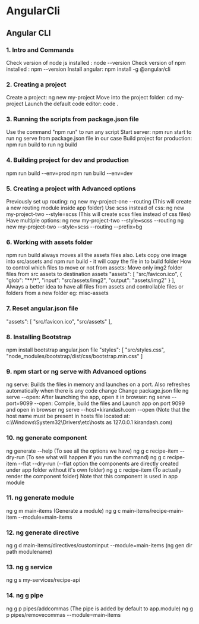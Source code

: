 # AngularCli

## Angular CLI

### 1. Intro and Commands 
Check version of node js installed : node --version
Check version of npm installed : npm --version
Install angular: npm install -g @angular/cli

### 2. Creating a project
Create a project: ng new my-project
Move into the project folder: cd my-project
Launch the default code editor: code . 

### 3. Running the scripts from package.json file
Use the command "npm run" to run any script
Start server: npm run start to run ng serve from package.json file in our case
Build project for production: npm run build to run ng build

### 4. Building project for dev and production
npm run build --env=prod
npm run build --env=dev

### 5. Creating a project with Advanced options
Previously set up routing: ng new my-project-one --routing (This will create a new routing module inside app folder)
Use scss instead of css: ng new my-project-two --style=scss (This will create scss files instead of css files)
Have multiple options: ng new my-project-two --style=scss --routing
ng new my-project-two --style=scss --routing --prefix=bg

### 6. Working with assets folder
npm run build always moves all the assets files also. Lets copy one image into src/assets and npm run build - it will copy the file in to build folder
How to control which files to move or not from assets: Move only img2 folder files from src assets to destination assets
"assets": [
    "src/favicon.ico",
    {
    "glob": "**/*",
    "input": "src/assets/img2",
    "output": "assets/img2"
    }
],
Always a better idea to have all files from assets and controllable files or folders from a new folder eg: misc-assets

### 7. Reset angular.json file
"assets": [
    "src/favicon.ico",
    "src/assets"
],

### 8. Installing Bootstrap
npm install bootstrap
angular.json file
"styles": [
    "src/styles.css",
    "node_modules/bootstrap/dist/css/bootstrap.min.css"
]

### 9. npm start or ng serve with Advanced options
ng serve: Builds the files in memory and launches on a port. Also refreshes automatically when there is any code change
Change package.json file
ng serve --open: After launching the app, open it in browser: 
ng serve --port=9099 --open: Compile, build the files and Launch app on port 9099 and open in browser
ng serve --host=kirandash.com --open (Note that the host name must be present in hosts file located at: c:\Windows\System32\Drivers\etc\hosts as 127.0.0.1 kirandash.com)

### 10. ng generate component
ng generate --help (To see all the options we have)
ng g c recipe-item --dry-run (To see what will happen if you run the command)
ng g c recipe-item --flat --dry-run (--flat option the components are directly created under app folder without it's own folder)
ng g c recipe-item (To actually render the component folder) Note that this component is used in app module

### 11. ng generate module
ng g m main-items (Generate a module)
ng g c main-items/recipe-main-item --module=main-items

### 12. ng generate directive
ng g d main-items/directives/custominput --module=main-items (ng gen dir path modulename)

### 13. ng g service
ng g s my-services/recipe-api

### 14. ng g pipe
ng g p pipes/addcommas (The pipe is added by default to app.module)
ng g p pipes/removecommas --module=main-items